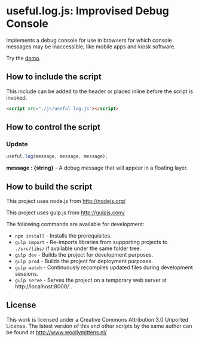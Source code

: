 # useful.log.js: Improvised Debug Console

Implements a debug console for use in browsers for which console messages may be inaccessible, like mobile apps and kiosk software.

Try the <a href="http://www.woollymittens.nl/useful/default.php?url=useful-log">demo</a>.

## How to include the script

This include can be added to the header or placed inline before the script is invoked.

```html
<script src="./js/useful-log.js"></script>
```

## How to control the script

### Update

```javascript
useful.log(message, message, message);
```

**message : {string}** - A debug message that will appear in a floating layer.

## How to build the script

This project uses node.js from http://nodejs.org/

This project uses gulp.js from http://gulpjs.com/

The following commands are available for development:
+ `npm install` - Installs the prerequisites.
+ `gulp import` - Re-imports libraries from supporting projects to `./src/libs/` if available under the same folder tree.
+ `gulp dev` - Builds the project for development purposes.
+ `gulp prod` - Builds the project for deployment purposes.
+ `gulp watch` - Continuously recompiles updated files during development sessions.
+ `gulp serve` - Serves the project on a temporary web server at http://localhost:8000/ .

## License

This work is licensed under a Creative Commons Attribution 3.0 Unported License. The latest version of this and other scripts by the same author can be found at http://www.woollymittens.nl/
